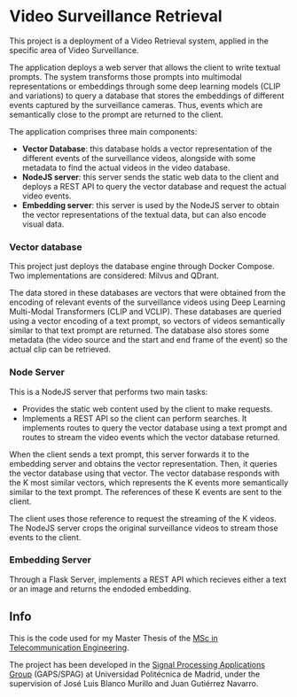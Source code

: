 # Video Surveillance Retrieval

This project is a deployment of a Video Retrieval system, applied in the specific area of Video Surveillance.

The application deploys a web server that allows the client to write textual prompts. The system transforms those prompts into multimodal representations or embeddings through some deep learning models (CLIP and variations) to query a database that stores the embeddings of different events captured by the surveillance cameras. Thus, events which are semantically close to the prompt are returned to the client.

The application comprises three main components:

- **Vector Database**: this database holds a vector representation of the different events of the surveillance videos, alongside with some metadata to find the actual videos in the video database.
- **NodeJS server**: this server sends the static web data to the client and deploys a REST API to query the vector database and request the actual video events.
- **Embedding server**: this server is used by the NodeJS server to obtain the vector representations of the textual data, but can also encode visual data.

### Vector database

This project just deploys the database engine through Docker Compose. Two implementations are considered: Milvus and QDrant.

The data stored in these databases are vectors that were obtained from the encoding of relevant events of the surveillance videos using Deep Learning Multi-Modal Transformers (CLIP and VCLIP). These databases are queried using a vector encoding of a text prompt, so vectors of videos semantically similar to that text prompt are returned. The database also stores some metadata (the video source and the start and end frame of the event) so the actual clip can be retrieved.

### Node Server

This is a NodeJS server that performs two main tasks:

- Provides the static web content used by the client to make requests.
- Implements a REST API so the client can perform searches. It implements routes to query the vector database using a text prompt and routes to stream the video events which the vector database returned.

When the client sends a text prompt, this server forwards it to the embedding server and obtains the vector representation. Then, it queries the vector database using that vector. The vector database responds with the K most similar vectors, which represents the K events more semantically similar to the text prompt. The references of these K events are sent to the client.

The client uses those reference to request the streaming of the K videos. The NodeJS server crops the original surveillance videos to stream those events to the client.

### Embedding Server

Through a Flask Server, implements a REST API which recieves either a text or an image and returns the endoded embedding. 

## Info

This is the code used for my Master Thesis of the [MSc in Telecommunication Engineering](https://www.etsit.upm.es/de/studies/master-of-science-in-telecommunication-engineering.html).

The project has been developed in the [Signal Processing Applications Group](https://www.upm.es/recursosidi/en/map/en_signal-processing-applications-group-spag/) (GAPS/SPAG) at Universidad Politécnica de Madrid, under the supervision of José Luis Blanco Murillo and Juan Gutiérrez Navarro.
